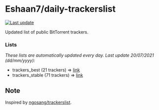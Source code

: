 
# Eshaan7/daily-trackerslist 

[![Last update](https://img.shields.io/badge/Last%20update-20/07/2021-blue.svg)](#)

Updated list of public BitTorrent trackers.

### Lists
*These lists are automatically updated every day. Last update 20/07/2021 (_dd/mm/yyyy_):*

* trackers_best (21 trackers) => [link](https://raw.githubusercontent.com/eshaan7/daily-trackerslist/master/trackers_best.txt)
* trackers_stable (71 trackers) => [link](https://raw.githubusercontent.com/eshaan7/daily-trackerslist/master/trackers_stable.txt)

## Note

Inspired by [ngosang/trackerslist](https://github.com/ngosang/trackerslist).
